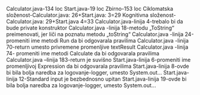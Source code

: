 Calculator.java-134 loc
Start.java-19 loc
Zbirno-153 loc
Ciklomatska složenost-Calculator.java: 26+Start.java: 3=29
Kognitivna složenost- Calculator.java: 29+Start.java 4=33
Calculator.java-linija 4-trebalo bi da bude private konstruktor
Calculator.java -linija 18-metodu „ToString“ preimenovati, jer liči na poznatu metodu „toString“
Calculator.java -linija 24-promeniti ime metodi Run da bi odgovarala pravilima
Calculator.java -linija 70-return umesto privremene promenljive textResult
Calculator.java -linija 74- promeniti ime metodi Calculate da bi odgovarala pravilima
Calculator.java –linija 183-return je suvišno
Start.java-linija 6-promeniti ime promenljivoj Expression da bi odgovarala pravilima
Start.java-linija 8-ovde bi bila bolja naredba za logovanje-logger, umesto System.out...
Start.java-linija 12-Standard input je bezbednosno upitan
Start.java-linija 19-ovde bi bila bolja naredba za logovanje-logger, umesto System.out...
